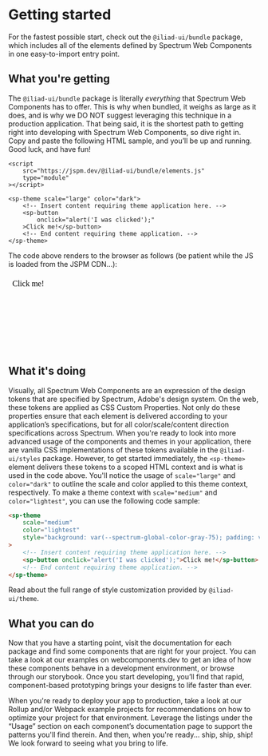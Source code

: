 # Getting started

For the fastest possible start, check out the `@iliad-ui/bundle` package, which includes all of the elements defined by Spectrum Web Components in one easy-to-import entry point.

## What you're getting

The `@iliad-ui/bundle` package is literally _everything_ that Spectrum Web Components has to offer. This is why when bundled, <sp-link target="_blank" href="https://bundlephobia.com/result?p=@iliad-ui/bundle">it weighs as large as it does</sp-link>, and is why we DO NOT suggest leveraging this technique in a production application. That being said, it is the shortest path to getting right into developing with Spectrum Web Components, so dive right in. Copy and paste the following HTML sample, and you’ll be up and running. Good luck, and have fun!

```
<script
    src="https://jspm.dev/@iliad-ui/bundle/elements.js"
    type="module"
></script>

<sp-theme scale="large" color="dark">
    <!-- Insert content requiring theme application here. -->
    <sp-button
        onclick="alert('I was clicked');"
    >Click me!</sp-button>
    <!-- End content requiring theme application. -->
</sp-theme>
```

The code above renders to the browser as follows (be patient while the JS is loaded from the JSPM CDN...):

<style>iframe { width: 100%; border: none; background: var(--spectrum-global-color-gray-75); border-radius: 6px; }</style>

<iframe src="data:text/html;base64,PHNjcmlwdCBzcmM9Imh0dHBzOi8vanNwbS5kZXYvQHNwZWN0cnVtLXdlYi1jb21wb25lbnRzL2J1bmRsZS9lbGVtZW50cy5qcyIgdHlwZT0ibW9kdWxlIj48L3NjcmlwdD4NCg0KPHNwLXRoZW1lIHNjYWxlPSJsYXJnZSIgY29sb3I9ImRhcmsiPg0KICAgPHNwLWJ1dHRvbiBvbmNsaWNrPSJhbGVydCgnSSB3YXMgY2xpY2tlZCcpOyI+Q2xpY2sgbWUhPC9zcC1idXR0b24+DQo8L3NwLXRoZW1lPg=="></iframe>

## What it's doing

Visually, all Spectrum Web Components are an expression of the design tokens that are specified by Spectrum, Adobe's design system. On the web, these tokens are applied as CSS Custom Properties. Not only do these properties ensure that each element is delivered according to your application’s specifications, but for all color/scale/content direction specifications across Spectrum.
When you're ready to look into more advanced usage of the components and themes in your application, there are vanilla CSS implementations of these tokens available in the `@iliad-ui/styles` package. However, to get started immediately, the `<sp-theme>` element delivers these tokens to a scoped HTML context and is what is used in the code above. You'll notice the usage of `scale="large"` and `color="dark"` to outline the scale and color applied to this theme context, respectively. To make a theme context with `scale="medium"` and `color="lightest"`, you can use the following code sample:

```html
<sp-theme
    scale="medium"
    color="lightest"
    style="background: var(--spectrum-global-color-gray-75); padding: var(--spectrum-global-dimension-size-400);"
>
    <!-- Insert content requiring theme application here. -->
    <sp-button onclick="alert('I was clicked');">Click me!</sp-button>
    <!-- End content requiring theme application. -->
</sp-theme>
```

<sp-link href="components/theme">Read about the full range of style customization provided by `@iliad-ui/theme`.</sp-link>

## What you can do

Now that you have a starting point, visit the documentation for each package and find some components that are right for your project. You can take a look at our examples on <sp-link href="https://webcomponents.dev/workspace/adobe?collection=spectrum-web-components">webcomponents.dev</sp-link> to get an idea of how these components behave in a development environment, or browse through our <sp-link href="https://opensource.adobe.com/spectrum-web-components/storybook/" target="_blank">storybook</sp-link>. Once you start developing, you’ll find that rapid, component-based prototyping brings your designs to life faster than ever.

When you're ready to deploy your app to production, take a look at our <sp-link href="https://github.com/adobe/spectrum-web-components/tree/main/projects/example-project-rollup" target="_blank">Rollup</sp-link> and/or <sp-link href="https://github.com/adobe/spectrum-web-components/tree/main/projects/example-project-webpack" target="_blank">Webpack</sp-link> example projects for recommendations on how to optimize your project for that environment. Leverage the listings under the “Usage” section on each component’s documentation page to support the patterns you'll find therein. And then, when you're ready... ship, ship, ship! We look forward to seeing what you bring to life.
